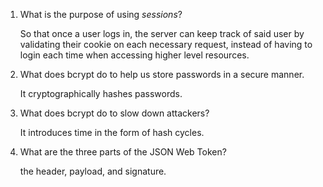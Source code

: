 1. What is the purpose of using _sessions_?

   So that once a user logs in, the server can keep track of said user by validating their cookie on each necessary request, instead of having to login each time when accessing higher level resources.


2. What does bcrypt do to help us store passwords in a secure manner.
   
   It cryptographically hashes passwords. 


3. What does bcrypt do to slow down attackers?

   It introduces time in the form of hash cycles.


4. What are the three parts of the JSON Web Token?
   
   the header, payload, and signature.